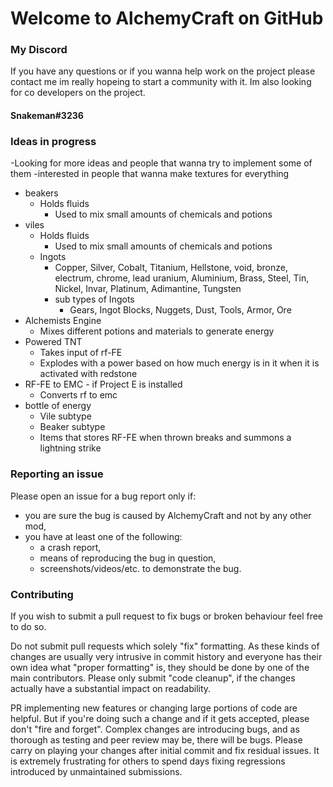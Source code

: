 # Welcome to AlchemyCraft on GitHub

### My Discord

If you have any questions or if you wanna help work on the project please contact me im really hopeing to start a community with it.
Im also looking for co developers on the project.
#### Snakeman#3236

### Ideas in progress
-Looking for more ideas and people that wanna try to implement some of them
-interested in people that wanna make textures for everything
* beakers
  * Holds fluids
    * Used to mix small amounts of chemicals and potions
* viles
  * Holds fluids
    * Used to mix small amounts of chemicals and potions
  * Ingots
    * Copper, Silver, Cobalt, Titanium, Hellstone, void, bronze, electrum, chrome, lead
      uranium, Aluminium, Brass, Steel, Tin, Nickel, Invar, Platinum, Adimantine, Tungsten
    * sub types of Ingots
      * Gears, Ingot Blocks, Nuggets, Dust, Tools, Armor, Ore
* Alchemists Engine
  * Mixes different potions and materials to generate energy
* Powered TNT
  * Takes input of rf-FE
  * Explodes with a power based on how much energy is in it when it is activated with redstone
* RF-FE to EMC - if Project E is installed
  * Converts rf to emc
* bottle of energy
  * Vile subtype
  * Beaker subtype
  * Items that stores RF-FE when thrown breaks and summons a lightning strike


### Reporting an issue

Please open an issue for a bug report only if:

* you are sure the bug is caused by AlchemyCraft and not by any other mod,
* you have at least one of the following:
  * a crash report, 
  * means of reproducing the bug in question,
  * screenshots/videos/etc. to demonstrate the bug.
  
### Contributing

If you wish to submit a pull request to fix bugs or broken behaviour feel free to do so.

Do not submit pull requests which solely "fix" formatting. As these kinds of changes are usually very intrusive in commit history and everyone has their own idea what "proper formatting" is, they should be done by one of the main contributors. 
Please only submit "code cleanup", if the changes actually have a substantial impact on readability.

PR implementing new features or changing large portions of code are helpful. But if you're doing such a change and if it gets accepted, please don't "fire and forget". Complex changes are introducing bugs, and as thorough as testing and peer review may be, there will be bugs. Please carry on playing your changes after initial commit and fix residual issues. It is extremely frustrating for others to spend days fixing regressions introduced by unmaintained submissions.
